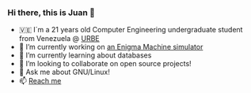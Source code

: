 ### Hi there, this is Juan 👋

- 🇻🇪 I´m a 21 years old Computer Engineering undergraduate student from Venezuela @ [URBE](https://www.urbe.edu/)
- 🔭 I’m currently working on [an Enigma Machine simulator](https://github.com/jurdanetac/enigma)
- 🌱 I’m currently learning about databases
- 👯 I’m looking to collaborate on open source projects!
- 💬 Ask me about GNU/Linux!
- 📫 [Reach me](mailto:jurdanetac10@gmail.com?subject=Contact%20from%20GitHub&body=Hello%20Juan!)

<!--
**jurdanetac/jurdanetac** is a ✨ _special_ ✨ repository because its `README.md` (this file) appears on your GitHub profile.

Here are some ideas to get you started:

- 🤔 I’m looking for help with ...
- 😄 Pronouns: ...
- ⚡ Fun fact: ...
-->
